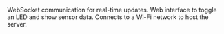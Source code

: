 WebSocket communication for real-time updates.
Web interface to toggle an LED and show sensor data.
Connects to a Wi-Fi network to host the server.